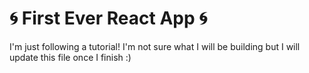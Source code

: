 # 🌀 First Ever React App 🌀
I'm just following a tutorial! I'm not sure what I will be building but I will update this file once I finish :)
